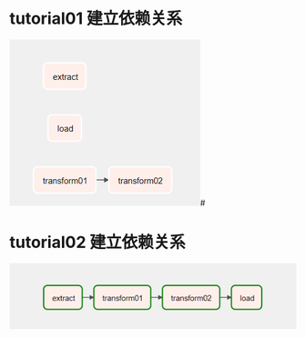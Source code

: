 # tutorial01 建立依赖关系
![建立依赖关系](../images/tutorial_taskflow_api_etl_001.png)# 
# tutorial02 建立依赖关系
![建立依赖关系](../images/tutorial_taskflow_api_etl_002.png)